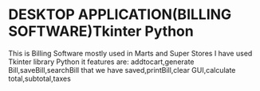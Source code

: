 # DESKTOP APPLICATION(BILLING SOFTWARE)Tkinter Python
This is Billing Software mostly used in Marts and Super Stores I have used Tkinter library Python it features are: addtocart,generate Bill,saveBill,searchBill that we have saved,printBill,clear GUI,calculate total,subtotal,taxes 
 

